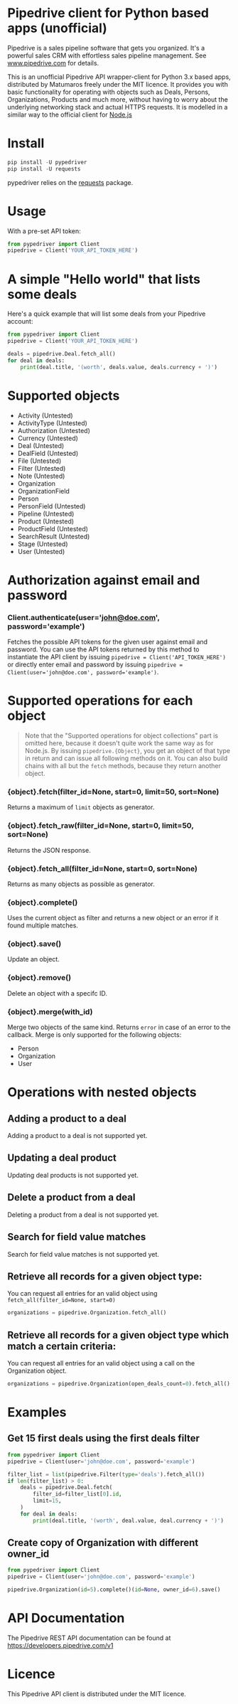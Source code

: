 # Pipedrive client for Python based apps (unofficial)


Pipedrive is a sales pipeline software that gets you organized. It's a powerful sales CRM with effortless sales pipeline management. See www.pipedrive.com for details.

This is an unofficial Pipedrive API wrapper-client for Python 3.x based apps, distributed by Matumaros freely under the MIT licence.  It provides you with basic functionality for operating with objects such as Deals, Persons, Organizations, Products and much more, without having to worry about the underlying networking stack and actual HTTPS requests.
It is modelled in a similar way to the official client for [Node.js](https://github.com/pipedrive/client-nodejs)

# Install

```python
pip install -U pypedriver
pip install -U requests
```
pypedriver relies on the [requests](http://docs.python-requests.org/en/master/) package.

# Usage

With a pre-set API token:
```python
from pypedriver import Client
pipedrive = Client('YOUR_API_TOKEN_HERE')
```

# A simple "Hello world" that lists some deals

Here's a quick example that will list some deals from your Pipedrive account:

```python
from pypedriver import Client
pipedrive = Client('YOUR_API_TOKEN_HERE')

deals = pipedrive.Deal.fetch_all()
for deal in deals:
    print(deal.title, '(worth', deals.value, deals.currency + ')')
```

# Supported objects

 * Activity (Untested)
 * ActivityType (Untested)
 * Authorization (Untested)
 * Currency (Untested)
 * Deal (Untested)
 * DealField (Untested)
 * File (Untested)
 * Filter (Untested)
 * Note (Untested)
 * Organization
 * OrganizationField
 * Person
 * PersonField (Untested)
 * Pipeline (Untested)
 * Product (Untested)
 * ProductField (Untested)
 * SearchResult (Untested)
 * Stage (Untested)
 * User (Untested)

# Authorization against email and password

### Client.authenticate(user='john@doe.com', password='example')
Fetches the possible API tokens for the given user against email and password. You can use the API tokens returned by this method to instantiate the API client by issuing ```pipedrive = Client('API_TOKEN_HERE')``` or directly enter email and password by issuing ```pipedrive = Client(user='john@doe.com', password='example')```.

# Supported operations for each object
> Note that the "Supported operations for object collections" part is omitted here, because it doesn't quite work the same way as for Node.js. By issuing ```pipedrive.{Object}```, you get an object of that type in return and can issue all following methods on it. You can also build chains with all but the ```fetch``` methods, because they return another object.

### {object}.fetch(filter_id=None, start=0, limit=50, sort=None)
Returns a maximum of ```limit``` objects as generator.

### {object}.fetch_raw(filter_id=None, start=0, limit=50, sort=None)
Returns the JSON response.

### {object}.fetch_all(filter_id=None, start=0, sort=None)
Returns as many objects as possible as generator.

### {object}.complete()
Uses the current object as filter and returns a new object or an error if it found multiple matches.

### {object}.save()
Update an object.

### {object}.remove()
Delete an object with a specifc ID.

### {object}.merge(with_id)
Merge two objects of the same kind. Returns ```error``` in case of an error to the callback. Merge is only supported for the following objects:
 * Person
 * Organization
 * User

# Operations with nested objects

## Adding a product to a deal

Adding a product to a deal is not supported yet.

## Updating a deal product

Updating deal products is not supported yet.

## Delete a product from a deal

Deleting a product from a deal is not supported yet.

## Search for field value matches

Search for field value matches is not supported yet.

## Retrieve all records for a given object type:

You can request all entries for an valid object using `fetch_all(filter_id=None, start=0)`

```python
organizations = pipedrive.Organization.fetch_all()
```

## Retrieve all records for a given object type which match a certain criteria:

You can request all entries for an valid object using a call on the Organization object.

```python
organizations = pipedrive.Organization(open_deals_count=0).fetch_all()
```

# Examples

## Get 15 first deals using the first deals filter

```python
from pypedriver import Client
pipedrive = Client(user='john@doe.com', password='example')

filter_list = list(pipedrive.Filter(type='deals').fetch_all())
if len(filter_list) > 0:
    deals = pipedrive.Deal.fetch(
        filter_id=filter_list[0].id,
        limit=15,
    )
    for deal in deals:
        print(deal.title, '(worth', deal.value, deal.currency + ')')
```

## Create copy of Organization with different owner_id

```python
from pypedriver import Client
pipedrive = Client(user='john@doe.com', password='example')

pipedrive.Organization(id=5).complete()(id=None, owner_id=6).save()
```

# API Documentation

The Pipedrive REST API documentation can be found at https://developers.pipedrive.com/v1

# Licence

This Pipedrive API client is distributed under the MIT licence.
